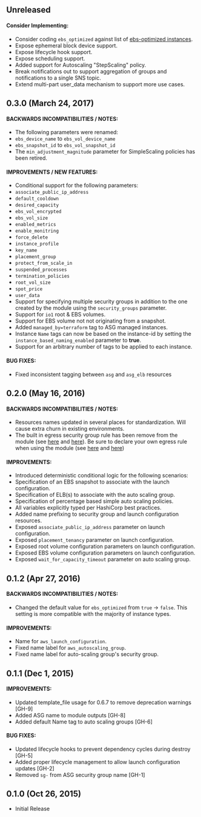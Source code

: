 ## Unreleased

#### Consider Implementing:
* Consider coding `ebs_optimized` against list of [ebs-optimized instances](http://docs.aws.amazon.com/AWSEC2/latest/UserGuide/EBSOptimized.html).
* Expose ephemeral block device support.
* Expose lifecycle hook support.
* Expose scheduling support.
* Added support for Autoscaling "StepScaling" policy.
* Break notifications out to support aggregation of groups and notifications
to a single SNS topic.
* Extend multi-part user_data mechanism to support more use cases.

## 0.3.0 (March 24, 2017)

#### BACKWARDS INCOMPATIBILITIES / NOTES:
* The following parameters were renamed:
 * `ebs_device_name` to `ebs_vol_device_name`
 * `ebs_snapshot_id` to `ebs_vol_snapshot_id`
* The `min_adjustment_magnitude` parameter for SimpleScaling policies has
been retired.

#### IMPROVEMENTS / NEW FEATURES:
* Conditional support for the following parameters:
 * `associate_public_ip_address`
 * `default_cooldown`
 * `desired_capacity`
 * `ebs_vol_encrypted`
 * `ebs_vol_size`
 * `enabled_metrics`
 * `enable_monitring`
 * `force_delete`
 * `instance_profile`
 * `key_name`
 * `placement_group`
 * `protect_from_scale_in`
 * `suspended_processes`
 * `termination_policies`
 * `root_vol_size`
 * `spot_price`
 * `user_data`
* Support for specifying multiple security groups in addition to the one
created by the module using the `security_groups` parameter.
* Support for `io1` root & EBS volumes.
* Support for EBS volume not not originating from a snapshot.
* Added `managed_by=terraform` tag to ASG managed instances.
* Instance `Name` tags can now be based on the instance-id by setting the
`instance_based_naming_enabled` parameter to **true**.
* Support for an arbitrary number of tags to be applied to each instance.

#### BUG FIXES:
* Fixed inconsistent tagging between `asg` and `asg_elb` resources

## 0.2.0 (May 16, 2016)

#### BACKWARDS INCOMPATIBILITIES / NOTES:
* Resources names updated in several places for standardization. Will cause
extra churn in existing environments.
* The built in egress security group rule has been remove from the module (see [here](https://github.com/unifio/terraform-aws-asg/compare/v0.1.2...v0.2.0#diff-776572ed86400784bb739b64a2cbcb00L14) and [here](https://github.com/unifio/terraform-aws-asg/compare/v0.1.2...v0.2.0#diff-adb68aea6eb2a951e65c8971444cee02L14)).
Be sure to declare your own egress rule when using the module (see [here](https://github.com/unifio/terraform-aws-asg/compare/v0.1.2...v0.2.0#diff-6f17df14965c642acbd9d68a62ea120eR148) and [here](https://github.com/unifio/terraform-aws-asg/compare/v0.1.2...v0.2.0#diff-7540fff78d0edcda5f9da593d378a2b3R82))

#### IMPROVEMENTS:
* Introduced deterministic conditional logic for the following scenarios:
 * Specification of an EBS snapshot to associate with the launch configuration.
 * Specification of ELB(s) to associate with the auto scaling group.
 * Specification of percentage based simple auto scaling policies.
* All variables explicitly typed per HashiCorp best practices.
* Added name prefixing to security group and launch configuration resources.
* Exposed `associate_public_ip_address` parameter on launch configuration.
* Exposed `placement_tenancy` parameter on launch configuration.
* Exposed root volume configuration parameters on launch configuration.
* Exposed EBS volume configuration parameters on launch configuration.
* Exposed `wait_for_capacity_timeout` parameter on auto scaling group.

## 0.1.2 (Apr 27, 2016)

#### BACKWARDS INCOMPATIBILITIES / NOTES:
* Changed the default value for `ebs_optimized` from `true` -> `false`. This
setting is more compatible with the majority of instance types.

#### IMPROVEMENTS:
* Name for `aws_launch_configuration`.
* Fixed name label for `aws_autoscaling_group`.
* Fixed name label for auto-scaling group's security group.

## 0.1.1 (Dec 1, 2015)

#### IMPROVEMENTS:
* Updated template_file usage for 0.6.7 to remove deprecation warnings [GH-9]
* Added ASG name to module outputs [GH-8]
* Added default Name tag to auto scaling groups [GH-6]

#### BUG FIXES:
* Updated lifecycle hooks to prevent dependency cycles during destroy [GH-5]
* Added proper lifecycle management to allow launch configuration updates [GH-2]
* Removed `sg-` from ASG security group name [GH-1]

## 0.1.0 (Oct 26, 2015)

* Initial Release
